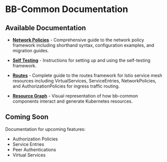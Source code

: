 # BB-Common Documentation

## Available Documentation

- **[Network Policies](network-policies/README.md)** - Comprehensive guide to
  the network policy framework including shorthand syntax, configuration
  examples, and migration guides.
- **[Self Testing](self-test/README.md)** - Instructions for setting up and
  using the self-testing framework.

- **[Routes](routes/README.md)** - Complete guide to the routes framework for
  Istio service mesh resources including VirtualServices, ServiceEntries,
  NetworkPolicies, and AuthorizationPolicies for ingress traffic routing.

- **[Resource Graph](RESOURCE-GRAPH.md)** - Visual representation of how
  bb-common components interact and generate Kubernetes resources.

## Coming Soon

Documentation for upcoming features:

- Authorization Policies
- Service Entries
- Peer Authentications
- Virtual Services
